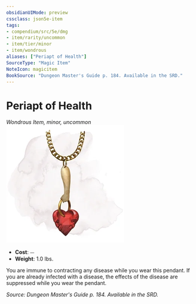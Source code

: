 ```yaml
---
obsidianUIMode: preview
cssclass: json5e-item
tags:
- compendium/src/5e/dmg
- item/rarity/uncommon
- item/tier/minor
- item/wondrous
aliases: ["Periapt of Health"]
SourceType: "Magic Item"
NoteIcon: magicitem
BookSource: "Dungeon Master's Guide p. 184. Available in the SRD."
---
```

# Periapt of Health
*Wondrous Item, minor, uncommon*  
![](https://raw.githubusercontent.com/5etools-mirror-2/5etools-img/main/items/DMG/Periapt%20of%20Health.webp#right)  

- **Cost**: ⏤
- **Weight**: 1.0 lbs.

You are immune to contracting any disease while you wear this pendant. If you are already infected with a disease, the effects of the disease are suppressed while you wear the pendant.

*Source: Dungeon Master's Guide p. 184. Available in the SRD.*